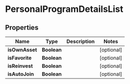 # PersonalProgramDetailsList

## Properties
Name | Type | Description | Notes
------------ | ------------- | ------------- | -------------
**isOwnAsset** | **Boolean** |  |  [optional]
**isFavorite** | **Boolean** |  |  [optional]
**isReinvest** | **Boolean** |  |  [optional]
**isAutoJoin** | **Boolean** |  |  [optional]

